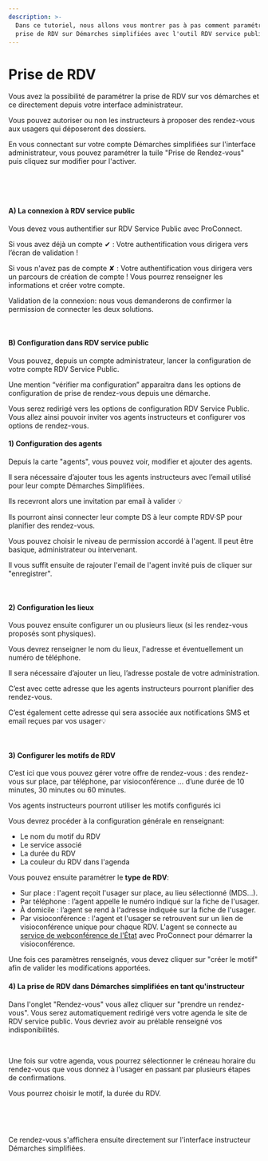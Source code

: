 ```yaml
---
description: >-
  Dans ce tutoriel, nous allons vous montrer pas à pas comment paramétrer la
  prise de RDV sur Démarches simplifiées avec l'outil RDV service public.
---
```


# Prise de RDV

Vous avez la possibilité de paramétrer la prise de RDV sur vos démarches et ce directement depuis votre interface administrateur.&#x20;

Vous pouvez autoriser ou non les instructeurs à proposer des rendez-vous aux usagers qui déposeront des dossiers.

En vous connectant sur votre compte Démarches simplifiées sur l'interface administrateur, vous pouvez paramétrer la tuile "Prise de Rendez-vous" puis cliquez sur modifier pour l'activer.&#x20;

<figure><img src="../.gitbook/assets/Capture d’écran 2025-09-24 à 15.18.32.png" alt=""><figcaption></figcaption></figure>

<figure><img src="../.gitbook/assets/Prise de RDV .avif" alt=""><figcaption></figcaption></figure>



#### A) La connexion à RDV service public <a href="#a-la-connexion-a-rdv-service-public" id="a-la-connexion-a-rdv-service-public"></a>

Vous devez vous authentifier sur RDV Service Public avec ProConnect.

Si vous avez déjà un compte ✔︎ : Votre authentification vous dirigera vers l’écran de validation !

Si vous n'avez pas de compte ✘ : Votre authentification vous dirigera vers un parcours de création de compte ! Vous pourrez renseigner les informations et créer votre compte.

Validation de la connexion: nous vous demanderons de confirmer la permission de connecter les deux solutions.

<figure><img src="../.gitbook/assets/Connexion RDV.avif" alt=""><figcaption></figcaption></figure>

#### B) Configuration dans RDV service public <a href="#b-configuration-dans-rdv-service-public" id="b-configuration-dans-rdv-service-public"></a>

Vous pouvez, depuis un compte administrateur, lancer la configuration de votre compte RDV Service Public.

Une mention “vérifier ma configuration” apparaitra dans les options de configuration de prise de rendez-vous depuis une démarche.

Vous serez redirigé vers les options de configuration RDV Service Public. Vous allez ainsi pouvoir inviter vos agents instructeurs et configurer vos options de rendez-vous.

#### **1) Configuration des agents**

Depuis la carte "agents", vous pouvez voir, modifier et ajouter des agents.

Il sera nécessaire d’ajouter tous les agents instructeurs avec l’email utilisé pour leur compte Démarches Simplifiées.

Ils recevront alors une invitation par email à valider 💡

Ils pourront ainsi connecter leur compte DS à leur compte RDV·SP pour planifier des rendez-vous.

Vous pouvez choisir le niveau de permission accordé à l'agent. Il peut être basique, administrateur ou intervenant.

Il vous suffit ensuite de rajouter l'email de l'agent invité puis de cliquer sur "enregistrer".

<figure><img src="../.gitbook/assets/Capture d’écran 2025-09-24 à 16.47.42.png" alt=""><figcaption></figcaption></figure>

#### **2) Configuration les lieux**

Vous pouvez ensuite configurer un ou plusieurs lieux (si les rendez-vous proposés sont physiques).

Vous devrez renseigner le nom du lieux, l'adresse et éventuellement un numéro de téléphone.

Il sera nécessaire d’ajouter un lieu, l’adresse postale de votre administration.

C’est avec cette adresse que les agents instructeurs pourront planifier des rendez-vous.

C’est également cette adresse qui sera associée aux notifications SMS et email reçues par vos usager💡

<figure><img src="../.gitbook/assets/Capture d’écran 2025-09-24 à 16.49.35.png" alt=""><figcaption></figcaption></figure>

#### **3) Configurer les motifs de RDV**

C’est ici que vous pouvez gérer votre offre de rendez-vous : des rendez-vous sur place, par téléphone, par visioconférence ... d’une durée de 10 minutes, 30 minutes ou 60 minutes.

Vos agents instructeurs pourront utiliser les motifs configurés ici&#x20;

Vous devrez procéder à la configuration générale en renseignant:

* Le nom du motif du RDV
* Le service associé
* La durée du RDV
* La couleur du RDV dans l'agenda



Vous pouvez ensuite paramétrer le **type de RDV**:

* Sur place : l'agent reçoit l'usager sur place, au lieu sélectionné (MDS…).
* Par téléphone : l’agent appelle le numéro indiqué sur la fiche de l'usager.
* À domicile : l’agent se rend à l'adresse indiquée sur la fiche de l'usager.
* Par visioconférence : l'agent et l'usager se retrouvent sur un lien de visioconférence unique pour chaque RDV. L'agent se connecte au [service de webconférence de l'État](https://www.numerique.gouv.fr/outils-agents/webconference-etat/) avec ProConnect pour démarrer la visioconférence.

Une fois ces paramètres renseignés, vous devez cliquer sur "créer le motif" afin de valider les modifications apportées.

#### 4) La prise de RDV dans Démarches simplifiées en tant qu'instructeur

Dans l'onglet "Rendez-vous" vous allez cliquer sur "prendre un rendez-vous". Vous serez automatiquement redirigé vers votre agenda le site de RDV service public. Vous devriez avoir au prélable renseigné vos indisponibilités.&#x20;

<figure><img src="../.gitbook/assets/Capture d’écran 2025-09-24 à 17.01.10.png" alt=""><figcaption></figcaption></figure>

Une fois sur votre agenda, vous pourrez sélectionner le créneau horaire du rendez-vous que vous donnez à l'usager en passant par plusieurs étapes de confirmations.&#x20;

Vous pourrez choisir le motif, la durée du RDV.&#x20;

<figure><img src="../.gitbook/assets/Capture d’écran 2025-09-24 à 17.01.47.png" alt=""><figcaption></figcaption></figure>

<figure><img src="../.gitbook/assets/Capture d’écran 2025-09-24 à 18.27.24.png" alt=""><figcaption></figcaption></figure>

Ce rendez-vous s'affichera ensuite directement sur l'interface instructeur Démarches simplifiées.&#x20;
